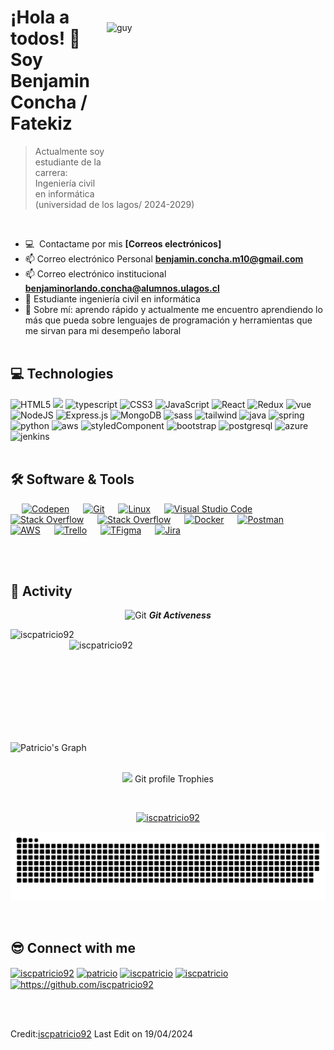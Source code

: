 
 <img align="right" height="270px" alt="guy" width="350" src="https://i.pinimg.com/originals/e4/26/70/e426702edf874b181aced1e2fa5c6cde.gif" style="margin-top: 50px;" /> </a>
 
### <h1>¡Hola a todos! 👋 Soy Benjamin Concha / Fatekiz</h1>

> Actualmente soy estudiante de la carrera: Ingeniería civil en informática
> (universidad de los lagos/ 2024-2029)
<br />

<!--- 🌱 &nbsp;I'm currently studying for Bsc. (Hons.) in IT at University of Moratuwa-->
- :computer: &nbsp;Contactame por mis **[Correos electrónicos]**
- 📫 Correo electrónico Personal **benjamin.concha.m10@gmail.com**
- 📫 Correo electrónico institucional **benjaminorlando.concha@alumnos.ulagos.cl**
- 📝 Estudiante ingeniería civil en informática
- 💬 Sobre mí: aprendo rápido y actualmente me encuentro aprendiendo lo más que pueda sobre lenguajes de programación y herramientas que me sirvan para mi desempeño laboral 
<br><br>

## 💻 Technologies 

<div>
  <img  alt="HTML5" src="https://img.shields.io/badge/html5-%23E34F26.svg?style=for-the-badge&logo=html5&logoColor=white"/>
  <img  alr="NestJS" src="https://img.shields.io/badge/NestJs-ea2845.svg?style=for-the-badge&logo=nestjs&logoColor=white" />
  <img  alt="typescript" src="https://img.shields.io/badge/typescript-3178C6.svg?style=for-the-badge&logo=typescript&logoColor=white"/>
  <img  alt="CSS3" src="https://img.shields.io/badge/css3-%231572B6.svg?style=for-the-badge&logo=css3&logoColor=white"/>
  <img  alt="JavaScript" src="https://img.shields.io/badge/javascript-%23323330.svg?style=for-the-badge&logo=javascript&logoColor=%23F7DF1E"/>
  <img  alt="React" src="https://img.shields.io/badge/react-%2320232a.svg?style=for-the-badge&logo=react&logoColor=%2361DAFB"/>
  <img  alt="Redux" src="https://img.shields.io/badge/redux-%23593d88.svg?style=for-the-badge&logo=redux&logoColor=white"/>  
  <img  alt="vue" src="https://img.shields.io/badge/Vue.js-35495E?style=for-the-badge&logo=vue.js&logoColor=4FC08D"/> 
  <img  alt="NodeJS" src="https://img.shields.io/badge/node.js-%2343853D.svg?style=for-the-badge&logo=node-dot-js&logoColor=white"/>
  <img  alt="Express.js" src="https://img.shields.io/badge/express.js-%23404d59.svg?style=for-the-badge&logo=express&logoColor=%2361DAFB"/>
  <img  alt="MongoDB" src ="https://img.shields.io/badge/MongoDB-%234ea94b.svg?style=for-the-badge&logo=mongodb&logoColor=white"/>
  <img  alt="sass" src ="https://img.shields.io/badge/Sass-CC6699?style=for-the-badge&logo=sass&logoColor=white"/>
  <img  alt="tailwind" src="https://img.shields.io/badge/Tailwind_CSS-38B2AC?style=for-the-badge&logo=tailwind-css&logoColor=white"/>
  <img  alt="java" src ="https://img.shields.io/badge/Java-ED8B00?style=for-the-badge&logo=java&logoColor=white"/>
  <img  alt="spring" src ="https://img.shields.io/badge/Spring-6DB33F?style=for-the-badge&logo=spring&logoColor=white"/>
  <img  alt="python" src ="https://img.shields.io/badge/Python-14354C?style=for-the-badge&logo=python&logoColor=white"/>
  <img  alt="aws" src ="https://img.shields.io/badge/Amazon_AWS-232F3E?style=for-the-badge&logo=amazon-aws&logoColor=white"/>
  <img  alt="styledComponent" src ="https://img.shields.io/badge/styled--components-DB7093?style=for-the-badge&logo=styled-components&logoColor=white"/>
  <img  alt="bootstrap" src ="https://img.shields.io/badge/Bootstrap-563D7C?style=for-the-badge&logo=bootstrap&logoColor=white"/>
  <img  alt="postgresql" src="https://img.shields.io/badge/postgreSQL-4169E1.svg?style=for-the-badge&logo=postgresql&logoColor=white"/> 
  <img  alt="azure" src="https://img.shields.io/badge/Azure-0078D4?style=for-the-badge&logo=microsoftazure&logoColor=white" /> 
  <img  alt="jenkins" src="https://img.shields.io/badge/jenkins-D24939.svg?style=for-the-badge&logo=jenkins&logoColor=white" /> 
 <br><br>
</div>

 ## 🛠️ Software & Tools
 
<p>
  &emsp;
    <a href="#"><img alt="Codepen" src="https://img.shields.io/badge/Codepen-000000?style=for-the-badge&logo=codepen&logoColor=white"></a>
  &emsp;
    <a href="#"><img alt="Git" src="https://img.shields.io/badge/Git-F05032?style=for-the-badge&logo=git&logoColor=white"></a>
  &emsp;
    <a href="#"><img alt="Linux" src="https://img.shields.io/badge/Linux-FCC624?style=for-the-badge&logo=linux&logoColor=black"></a>
  &emsp;
    <a href="#"><img alt="Visual Studio Code" src="https://img.shields.io/badge/Visual_Studio_Code-0078D4?style=for-the-badge&logo=visual%20studio%20code&logoColor=white"></a>
  &emsp;
    <a href="#"><img alt="Stack Overflow" src="https://img.shields.io/badge/Stack_Overflow-FE7A16?style=for-the-badge&logo=stack-overflow&logoColor=white"></a>
&emsp;
    <a href="#"><img alt="Stack Overflow" src="https://img.shields.io/badge/MacOS--9cf?style=for-the-badge&logo=apple&logoColor=white"></a>
    &emsp;
    <a href="#"><img alt="Docker" src="https://img.shields.io/badge/Docker-2CA5E0?style=for-the-badge&logo=docker&logoColor=white"></a>
     &emsp;
    <a href="#"><img alt="Postman" src="https://img.shields.io/badge/Postman-FF6C37?style=for-the-badge&logo=Postman&logoColor=white"></a>
     &emsp;
    <a href="#"><img alt="AWS" src="https://img.shields.io/badge/Amazon_AWS-232F3E?style=for-the-badge&logo=amazon-aws&logoColor=white"></a>
    &emsp;
    <a href="#"><img alt="Trello" src="https://img.shields.io/badge/Trello-0052CC?style=for-the-badge&logo=trello&logoColor=white"></a>
    &emsp;
     <a href="#"><img alt="TFigma" src="https://img.shields.io/badge/Figma-F24E1E?style=for-the-badge&logo=figma&logoColor=white"></a>
    &emsp; 
   <a href="#"><img alt="Jira" src="https://img.shields.io/badge/Jira-0052CC?style=for-the-badge&logo=Jira&logoColor=white"></a>
    &emsp;
    
</p>


<br><br>

## 🚥 Activity

<p align="center">
 <img src="https://media.giphy.com/media/W5eoZHPpUx9sapR0eu/giphy.gif" width="30" alt="Git"/>&nbsp;<i><b>Git Activeness</b></i>
</p>
 
<p>
 <img align="left" src="https://github-readme-stats.vercel.app/api/top-langs?username=iscpatricio92&langs_count=8&show_icons=true&locale=en&layout=compact&theme=chartreuse-dark" alt="iscpatricio92" />
</p>
<p>&nbsp;<img align="right" src="https://github-readme-stats.vercel.app/api?username=iscpatricio92&show_icons=true&locale=en&theme=chartreuse-dark" alt="iscpatricio92" width="410"/>
</p>

<br><br><br><br><br><br><br><br>

![Patricio's Graph](https://github-readme-activity-graph.vercel.app/graph?username=iscpatricio92&custom_title=Patricio's%20GitHub%20Activity%20Graph&bg_color=0D1117&color=7F3FBF&line=7F3FBF&point=7F3FBF&area_color=FFFFFF&title_color=FFFFFF&area=true)
<br><br>
<p align="center">
 <img src="https://media.giphy.com/media/QaMcXSekUWx7aogAUr/giphy.gif" width="30" />&nbsp;Git profile Trophies
</p>
<br>


<p align="center">
 <a href="https://github.com/ryo-ma/github-profile-trophy">
  <img src="https://github-profile-trophy.vercel.app/?username=iscpatricio92&layout=compact&theme=algolia" alt="iscpatricio92" />
 </a>
</p>



<p align="center">
  <img  src="https://raw.githubusercontent.com/iscpatricio92/iscpatricio92/main/resources/img/github-contribution-grid-snake.svg"
    alt="iscpatricio92" />
</p>


<br>

## 😎 Connect with me
<p align="left">
  
<a href="https://linkedin.com/in/patricio-gomez" target="blank"><img align="center" src="https://www.svgrepo.com/show/448234/linkedin.svg" alt="iscpatricio92" height="30" width="40" /></a>
<a href="https://stackoverflow.com/users/9591889/patricio" target="blank"><img align="center" src="https://www.svgrepo.com/show/475686/stackoverflow-color.svg" alt="patricio" height="30" width="40" /></a>
<a href="https://www.youtube.com/@iscpatricio" target="blank"><img align="center" src="https://www.svgrepo.com/show/475700/youtube-color.svg" alt="iscpatricio" height="30" width="40" /></a>
<a href="mailTo:isc.patricio@gmail.com" target="blank"> <img align="center" src="https://www.svgrepo.com/show/349378/gmail.svg" alt="iscpatricio" height="30" width="40" /></a>
<a href="https://github.com/iscpatricio92" target="blank"> <img align="center" alt="https://github.com/iscpatricio92" src="https://www.svgrepo.com/show/512317/github-142.svg" height="30" width="40" /></a>
</p>
<br>

<br>

Credit:[iscpatricio92](https://github.com/iscpatricio92) Last Edit on 19/04/2024
